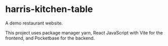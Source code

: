 # harris-kitchen-table
A demo restaurant website.

This project uses package manager yarn, React JavaScript with Vite for the frontend, and Pocketbase for the backend.